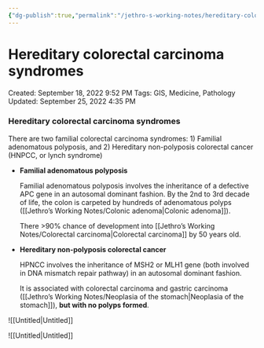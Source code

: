 ```yaml
---
{"dg-publish":true,"permalink":"/jethro-s-working-notes/hereditary-colorectal-carcinoma-syndromes/","dgPassFrontmatter":true}
---
```



# Hereditary colorectal carcinoma syndromes

Created: September 18, 2022 9:52 PM
Tags: GIS, Medicine, Pathology
Updated: September 25, 2022 4:35 PM

### Hereditary colorectal carcinoma syndromes

There are two familial colorectal carcinoma syndromes: 1) Familial adenomatous polyposis, and 2) Hereditary non-polyposis colorectal cancer (HNPCC, or lynch syndrome)

- **Familial adenomatous polyposis**
    
    Familial adenomatous polyposis involves the inheritance of a defective APC gene in an autosomal dominant fashion. By the 2nd to 3rd decade of life, the colon is carpeted by hundreds of adenomatous polyps ([[Jethro’s Working Notes/Colonic adenoma\|Colonic adenoma]]).
    
    There >90% chance of development into [[Jethro’s Working Notes/Colorectal carcinoma\|Colorectal carcinoma]] by 50 years old.
    
- **Hereditary non-polyposis colorectal cancer**
    
    HPNCC involves the inheritance of MSH2 or MLH1 gene (both involved in DNA mismatch repair pathway) in an autosomal dominant fashion.
    
    It is associated with colorectal carcinoma and gastric carcinoma ([[Jethro’s Working Notes/Neoplasia of the stomach\|Neoplasia of the stomach]]), **but with no polyps formed**.
    

![[Untitled\|Untitled]]

![[Untitled\|Untitled]]